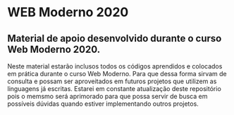 # WEB Moderno 2020
 Material de apoio desenvolvido durante o curso Web Moderno 2020.
---
Neste material estarão inclusos todos os códigos aprendidos e colocados em prática durante o curso Web Moderno. Para que dessa forma sirvam de consulta e possam ser aproveitados em futuros projetos que utilizem as linguagens já escritas. Estarei em constante atualização deste repositório pois o memsmo será aprimorado para que possa servir de busca em possíveis dúvidas quando estiver implementando outros projetos.
